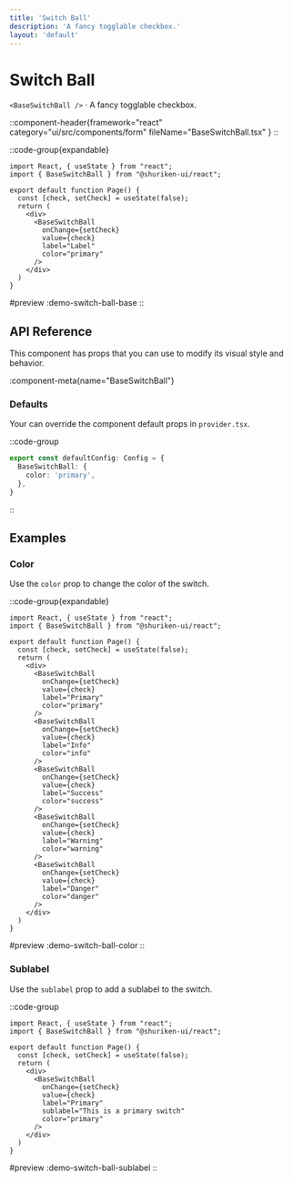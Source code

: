 ```yaml
---
title: 'Switch Ball'
description: 'A fancy togglable checkbox.'
layout: 'default'
---
```


# Switch Ball

`<BaseSwitchBall />` · A fancy togglable checkbox.

::component-header{framework="react" category="ui/src/components/form" fileName="BaseSwitchBall.tsx" }
::

::code-group{expandable}

```tsx [DemoSwitchBallBase.tsx]
import React, { useState } from "react";
import { BaseSwitchBall } from "@shuriken-ui/react";

export default function Page() {
  const [check, setCheck] = useState(false);
  return (
    <div>
      <BaseSwitchBall
        onChange={setCheck}
        value={check}
        label="Label"
        color="primary"
      />
    </div>
  )
}
```

#preview
:demo-switch-ball-base
::

## API Reference

This component has props that you can use to modify its visual style and behavior.

:component-meta{name="BaseSwitchBall"}

### Defaults

Your can override the component default props in `provider.tsx`.

::code-group

```ts [provider.tsx]
export const defaultConfig: Config = {
  BaseSwitchBall: {
    color: 'primary',
  },
}
```
::

## Examples

### Color

Use the `color` prop to change the color of the switch.

::code-group{expandable}

```tsx [DemoSwitchBallColor.tsx]
import React, { useState } from "react";
import { BaseSwitchBall } from "@shuriken-ui/react";

export default function Page() {
  const [check, setCheck] = useState(false);
  return (
    <div>
      <BaseSwitchBall
        onChange={setCheck}
        value={check}
        label="Primary"
        color="primary"
      />
      <BaseSwitchBall
        onChange={setCheck}
        value={check}
        label="Info"
        color="info"
      />
      <BaseSwitchBall
        onChange={setCheck}
        value={check}
        label="Success"
        color="success"
      />
      <BaseSwitchBall
        onChange={setCheck}
        value={check}
        label="Warning"
        color="warning"
      />
      <BaseSwitchBall
        onChange={setCheck}
        value={check}
        label="Danger"
        color="danger"
      />
    </div>
  )
}
```

#preview
:demo-switch-ball-color
::

### Sublabel

Use the `sublabel` prop to add a sublabel to the switch.

::code-group

```tsx [DemoSwitchSublabel.tsx]
import React, { useState } from "react";
import { BaseSwitchBall } from "@shuriken-ui/react";

export default function Page() {
  const [check, setCheck] = useState(false);
  return (
    <div>
      <BaseSwitchBall
        onChange={setCheck}
        value={check}
        label="Primary"
        sublabel="This is a primary switch"
        color="primary"
      />
    </div>
  )
}
```

#preview
:demo-switch-ball-sublabel
::